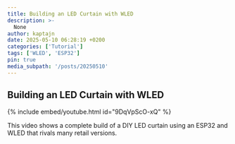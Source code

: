 ```yaml
---
title: Building an LED Curtain with WLED
description: >-
  None
author: kaptajn
date: 2025-05-10 06:28:19 +0200
categories: ['Tutorial']
tags: ['WLED', 'ESP32']
pin: true
media_subpath: '/posts/20250510'
---
```


## Building an LED Curtain with WLED

{% include embed/youtube.html id="9DqVpScO-xQ" %}

This video shows a complete build of a DIY LED curtain using an ESP32 and WLED that rivals many retail versions.

